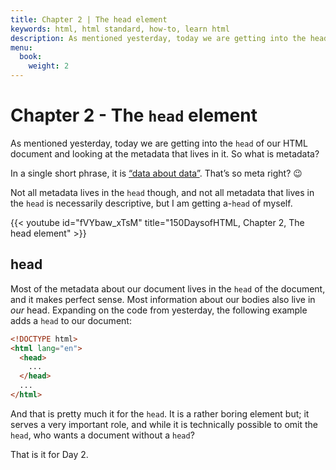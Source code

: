 ```yaml
---
title: Chapter 2 | The head element
keywords: html, html standard, how-to, learn html
description: As mentioned yesterday, today we are getting into the head of our HTML document and looking at the metadata that lives in it.
menu:
  book:
    weight: 2
---
```


# Chapter 2 - The `head` element

As mentioned yesterday, today we are getting into the `head` of our HTML document and looking at the metadata that lives in it. So what is metadata?

In a single short phrase, it is [“data about data”](https://en.wikipedia.org/wiki/Metadata). That’s so meta right? 😉

Not all metadata lives in the `head` though, and not all metadata that lives in the `head` is necessarily descriptive, but I am getting a-`head` of myself.

{{< youtube id="fVYbaw_xTsM" title="150DaysofHTML, Chapter 2, The head element" >}}

## head

Most of the metadata about our document lives in the `head` of the document, and it makes perfect sense. Most information about our bodies also live in _our_ head. Expanding on the code from yesterday, the following example adds a `head` to our document:

```html
<!DOCTYPE html>
<html lang="en">
  <head>
    ...
  </head>
  ...
</html>
```

And that is pretty much it for the `head`. It is a rather boring element but; it serves a very important role, and while it is technically possible to omit the `head`, who wants a document without a `head`?

That is it for Day 2.
